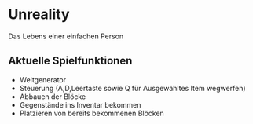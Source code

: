 # Unreality 
Das Lebens einer einfachen Person

## Aktuelle Spielfunktionen
* Weltgenerator
* Steuerung (A,D,Leertaste sowie Q für Ausgewähltes Item wegwerfen)
* Abbauen der Blöcke
* Gegenstände ins Inventar bekommen
* Platzieren von bereits bekommenen Blöcken


